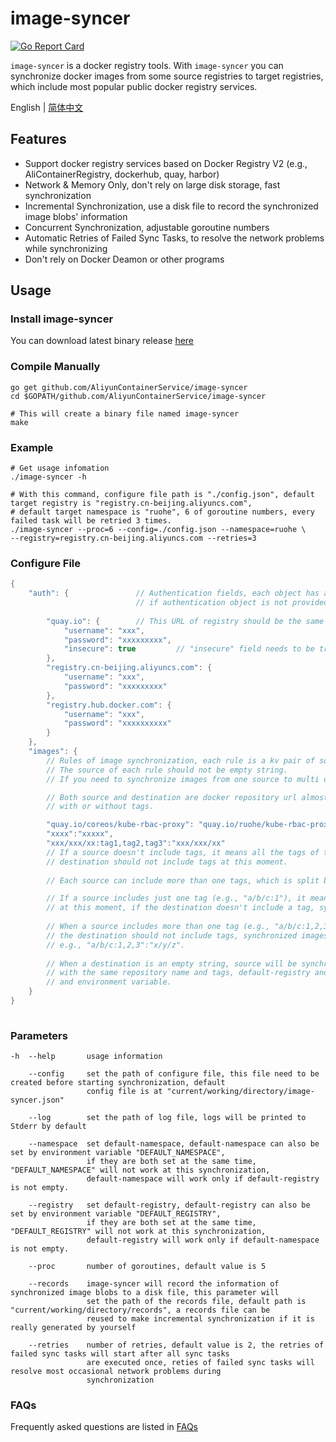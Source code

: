 # image-syncer

[![Go Report Card](https://goreportcard.com/badge/github.com/AliyunContainerService/image-syncer)](https://goreportcard.com/report/github.com/AliyunContainerService/image-syncer)

`image-syncer` is a docker registry tools. With `image-syncer` you can synchronize docker images from some source registries to target registries, which include most popular public docker registry services.

English | [简体中文](./README-zh_CN.md)

## Features

- Support docker registry services based on Docker Registry V2 (e.g., AliContainerRegistry, dockerhub, quay, harbor)
- Network & Memory Only, don't rely on large disk storage, fast synchronization
- Incremental Synchronization, use a disk file to record the synchronized image blobs' information
- Concurrent Synchronization, adjustable goroutine numbers
- Automatic Retries of Failed Sync Tasks, to resolve the network problems while synchronizing
- Don't rely on Docker Deamon or other programs

## Usage

### Install image-syncer

You can download latest binary release [here](https://github.com/AliyunContainerService/image-syncer/releases)

### Compile Manually
```
go get github.com/AliyunContainerService/image-syncer
cd $GOPATH/github.com/AliyunContainerService/image-syncer

# This will create a binary file named image-syncer
make
```

### Example

```shell
# Get usage infomation
./image-syncer -h

# With this command, configure file path is "./config.json", default target registry is "registry.cn-beijing.aliyuncs.com",
# default target namespace is "ruohe", 6 of goroutine numbers, every failed task will be retried 3 times.
./image-syncer --proc=6 --config=./config.json --namespace=ruohe \
--registry=registry.cn-beijing.aliyuncs.com --retries=3
```

### Configure File

```java
{
    "auth": {               // Authentication fields, each object has a URL as key and a username/password pair as value, 
                            // if authentication object is not provided for a registry, access to the registry will be anonymous.
        
        "quay.io": {        // This URL of registry should be the same as registry used below in "images fields".
            "username": "xxx",             
            "password": "xxxxxxxxx",
            "insecure": true         // "insecure" field needs to be true if this registry is a http service, default value is false, version of image-syncer need to be later than v1.0.1 to support this field
        },
        "registry.cn-beijing.aliyuncs.com": {
            "username": "xxx",
            "password": "xxxxxxxxx"
        },
        "registry.hub.docker.com": {
            "username": "xxx",
            "password": "xxxxxxxxxx"
        }
    },
    "images": {
        // Rules of image synchronization, each rule is a kv pair of source(key) and destination(value). 
        // The source of each rule should not be empty string.
        // If you need to synchronize images from one source to multi destinations, add more rules.

        // Both source and destination are docker repository url almostly (repository/namespace:tag), 
        // with or without tags.

        "quay.io/coreos/kube-rbac-proxy": "quay.io/ruohe/kube-rbac-proxy",
        "xxxx":"xxxxx",
        "xxx/xxx/xx:tag1,tag2,tag3":"xxx/xxx/xx"
        // If a source doesn't include tags, it means all the tags of this repository need to be synchronized,
        // destination should not include tags at this moment.
        
        // Each source can include more than one tags, which is split by comma (e.g., "a/b/c:1", "a/b/c:1,2,3").

        // If a source includes just one tag (e.g., "a/b/c:1"), it means only one tag need to be synchronized;
        // at this moment, if the destination doesn't include a tag, synchronized image will keep the same tag.
        
        // When a source includes more than one tag (e.g., "a/b/c:1,2,3"), at this moment,
        // the destination should not include tags, synchronized images will keep the same tag tags.
        // e.g., "a/b/c:1,2,3":"x/y/z".
        
        // When a destination is an empty string, source will be synchronized to "default-registry/default-namespace"
        // with the same repository name and tags, default-registry and default-namespace can be set by both parameters
        // and environment variable.
    }	 
}	
     
```

### Parameters

```
-h  --help       usage information

    --config     set the path of configure file, this file need to be created before starting synchronization, default
                 config file is at "current/working/directory/image-syncer.json"

    --log        set the path of log file, logs will be printed to Stderr by default 

    --namespace  set default-namespace, default-namespace can also be set by environment variable "DEFAULT_NAMESPACE",
                 if they are both set at the same time, "DEFAULT_NAMESPACE" will not work at this synchronization,
                 default-namespace will work only if default-registry is not empty.

    --registry   set default-registry, default-registry can also be set by environment variable "DEFAULT_REGISTRY",
                 if they are both set at the same time, "DEFAULT_REGISTRY" will not work at this synchronization, 
                 default-registry will work only if default-namespace is not empty.

    --proc       number of goroutines, default value is 5

    --records    image-syncer will record the information of synchronized image blobs to a disk file, this parameter will
                 set the path of the records file, default path is "current/working/directory/records", a records file can be 
                 reused to make incremental synchronization if it is really generated by yourself

    --retries    number of retries, default value is 2, the retries of failed sync tasks will start after all sync tasks
                 are executed once, reties of failed sync tasks will resolve most occasional network problems during 
                 synchronization
```


### FAQs

Frequently asked questions are listed in [FAQs](./FAQs.md)
